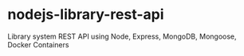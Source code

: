 # nodejs-library-rest-api
Library system REST API using Node, Express, MongoDB, Mongoose, Docker Containers
